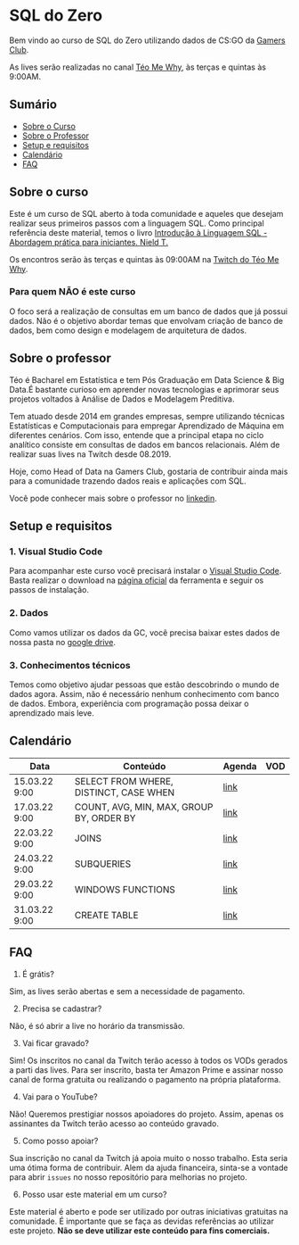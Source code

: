 # SQL do Zero
Bem vindo ao curso de SQL do Zero utilizando dados de CS:GO da [Gamers Club](https://gamersclub.com.br/).

As lives serão realizadas no canal [Téo Me Why](https://www.twitch.tv/teomewhy), às terças e quintas às 9:00AM.

## Sumário
- [Sobre o Curso](#sobre-o-curso)
- [Sobre o Professor](#sobre-o-professor)
- [Setup e requisitos](#setup-e-requisitos)
- [Calendário](#calendário)
- [FAQ](#faq)

## Sobre o curso

Este é um curso de SQL aberto à toda comunidade e aqueles que desejam realizar seus primeiros passos com a linguagem SQL. Como principal referência deste material, temos o livro [Introdução à Linguagem SQL - Abordagem prática para iniciantes. Nield T.](https://amzn.to/3pS3Bmo)

Os encontros serão às terças e quintas às 09:00AM na [Twitch do Téo Me Why](https://www.twitch.tv/teomewhy).

### Para quem NÃO é este curso

O foco será a realização de consultas em um banco de dados que já possui dados. Não é o objetivo abordar temas que envolvam criação de banco de dados, bem como design e modelagem de arquitetura de dados.

## Sobre o professor

Téo é Bacharel em Estatística e tem Pós Graduação em Data Science & Big Data.É bastante curioso em aprender novas tecnologias e aprimorar seus projetos voltados à Análise de Dados e Modelagem Preditiva.

Tem atuado desde 2014 em grandes empresas, sempre utilizando técnicas Estatísticas e Computacionais para empregar Aprendizado de Máquina em diferentes cenários. Com isso, entende que a principal etapa no ciclo analítico consiste em consultas de dados em bancos relacionais. Além de realizar suas lives na Twitch desde 08.2019.

Hoje, como Head of Data na Gamers Club, gostaria de contribuir ainda mais para a comunidade trazendo dados reais e aplicações com SQL.

Você pode conhecer mais sobre o professor no [linkedin](https://www.linkedin.com/in/teocalvo/).

## Setup e requisitos

### 1. Visual Studio Code

Para acompanhar este curso você precisará instalar o [Visual Studio Code](https://code.visualstudio.com/). Basta realizar o download na [página oficial](https://code.visualstudio.com/) da ferramenta e seguir os passos de instalação.

### 2. Dados

Como vamos utilizar os dados da GC, você precisa baixar estes dados de nossa pasta no [google drive](https://drive.google.com/file/d/1TfGfhwm7tnfaQnAKDNSEezggYemDxdUR/view?usp=sharing).

### 3. Conhecimentos técnicos

Temos como objetivo  ajudar pessoas que estão descobrindo o mundo de dados agora. Assim, não é necessário nenhum conhecimento com banco de dados. Embora, experiência com programação possa deixar o aprendizado mais leve.

## Calendário

|Data|Conteúdo|Agenda|VOD|
|-|-|-|-|
|15.03.22 9:00 | SELECT FROM WHERE, DISTINCT, CASE WHEN|[link](https://www.twitch.tv/teomewhy/schedule?segmentID=2f908e6b-61c2-46d9-9d01-bbb53feb7bb3)||
|17.03.22 9:00 | COUNT, AVG, MIN, MAX, GROUP BY, ORDER BY|[link](https://www.twitch.tv/teomewhy/schedule?segmentID=b5b7db80-aeb3-49c7-8458-769510ade8d9)||
|22.03.22 9:00 | JOINS |[link](https://www.twitch.tv/teomewhy/schedule?segmentID=3c42117d-75e8-43ba-a72e-0539d2027d02)||
|24.03.22 9:00 | SUBQUERIES |[link](https://www.twitch.tv/teomewhy/schedule?segmentID=058bb5a7-f4f2-4793-8d3b-a0134f42538a)||
|29.03.22 9:00 | WINDOWS FUNCTIONS |[link](https://www.twitch.tv/teomewhy/schedule?segmentID=46789e74-ad18-4d79-b139-8f436f5bcf83)||
|31.03.22 9:00 | CREATE TABLE |[link](https://www.twitch.tv/teomewhy/schedule?segmentID=bb8d3e40-864e-4c6c-8b94-a72fcdd280d2)||

## FAQ

1. É grátis?

Sim, as lives serão abertas e sem a necessidade de pagamento.

2. Precisa se cadastrar?

Não, é só abrir a live no horário da transmissão.

3. Vai ficar gravado?

Sim! Os inscritos no canal da Twitch terão acesso à todos os VODs gerados a parti das lives. Para ser inscrito, basta ter Amazon Prime e assinar nosso canal de forma gratuita ou realizando o pagamento na própria plataforma.

4. Vai para o YouTube?

Não! Queremos prestigiar nossos apoiadores do projeto. Assim, apenas os assinantes da Twitch terão acesso ao conteúdo gravado.

5. Como posso apoiar?

Sua inscrição no canal da Twitch já apoia muito o nosso trabalho. Esta seria uma ótima forma de contribuir.
Alem da ajuda financeira, sinta-se a vontade para abrir `issues` no nosso repositório para melhorias no projeto.

6. Posso usar este material em um curso?

Este material é aberto e pode ser utilizado por outras iniciativas gratuitas na comunidade. É importante que se faça as devidas referências ao utilizar este projeto. **Não se deve utilizar este conteúdo para fins comerciais.**
